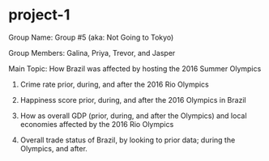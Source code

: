 # project-1

Group Name: Group #5 (aka: Not Going to Tokyo)

Group Members: Galina, Priya, Trevor, and Jasper

Main Topic: How Brazil was affected by hosting the 2016 Summer Olympics

1) Crime rate prior, during, and after the 2016 Rio Olympics

2) Happiness score prior, during, and after the 2016 Olympics in Brazil

3) How as overall GDP (prior, during, and after the Olympics) and local economies affected by the 2016 Rio Olympics

4) Overall trade status of Brazil, by looking to prior data; during the Olympics, and after.
